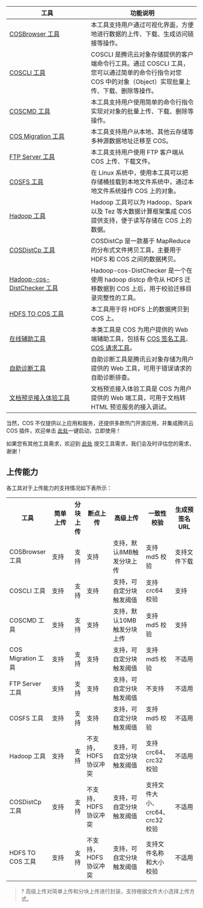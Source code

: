 <style>
table th:nth-of-type(1) {
width:200px;	
}
table th:nth-of-type(3) {
width: 200px;	
}
</style>


| 工具 | 功能说明 |
|---------|---------|
| [COSBrowser 工具](https://cloud.tencent.com/document/product/436/11366) | 本工具支持用户通过可视化界面，方便地进行数据的上传、下载、生成访问链接等操作。 |
|   [COSCLI 工具](https://cloud.tencent.com/document/product/436/63143)    |   COSCLI 是腾讯云对象存储提供的客户端命令行工具。通过 COSCLI 工具，您可以通过简单的命令行指令对您 COS 中的对象（Object）实现批量上传、下载、删除等操作。    |
| [COSCMD 工具](/doc/product/436/10976) | 本工具支持用户使用简单的命令行指令实现对对象的批量上传、下载、删除等操作。|
| [COS Migration 工具](/document/product/436/15392)| 本工具支持用户从本地、其他云存储等多种源数据地址迁移至 COS。|
|[FTP Server 工具](/doc/product/436/7214)|本工具支持用户使用 FTP 客户端从 COS 上传、下载文件。|
|[COSFS 工具](/doc/product/436/6883)| 在 Linux 系统中，使用本工具可以把存储桶挂载到本地文件系统中，通过本地文件系统操作 COS 上的对象。|
|[Hadoop 工具](/doc/product/436/6884)|Hadoop 工具可以为 Hadoop、Spark 以及 Tez 等大数据计算框架集成 COS 提供支持，便于读写存储在 COS 上的数据。|
| [COSDistCp 工具](https://cloud.tencent.com/document/product/436/50272)  |  COSDistCp 是一款基于 MapReduce 的分布式文件拷贝工具，主要用于 HDFS 和 COS 之间的数据拷贝。| 
|[Hadoop-cos-DistChecker 工具](https://cloud.tencent.com/document/product/436/41459)     |  Hadoop-cos-DistChecker 是一个在使用 hadoop distcp 命令从 HDFS 迁移数据到 COS 上后，用于校验迁移目录完整性的工具。 |
| [HDFS TO COS 工具](/doc/product/436/7212) |本工具用于将 HDFS 上的数据拷贝到 COS 上。|
|[在线辅助工具](https://cloud.tencent.com/document/product/436/30442)|本类工具是 COS 为用户提供的 Web 端辅助工具，包括有 [COS 签名工具](https://cos5.cloud.tencent.com/static/cos-sign/)、[COS 请求工具](https://console.cloud.tencent.com/api/explorer?Product=cos&Version=2018-11-26&Action=GetService&SignVersion=)。|
| [自助诊断工具](https://cloud.tencent.com/document/product/436/57576)  |   自助诊断工具是腾讯云对象存储为用户提供的 Web 工具，可用于错误请求的自助诊断排查。   | 
| [文档预览接入体验工具](https://cloud.tencent.com/document/product/436/82207)  |   文档预览接入体验工具是 COS 为用户提供的 Web 端工具，可用于文档转 HTML 预览服务的接入调试。   | 



当然，COS 不仅提供以上应用和服务，还提供多款热门开源应用，并集成腾讯云 COS 插件，欢迎单击 [此处](https://cloud.tencent.com/act/pro/Ecological-aggregation?from=18406)一键启动，立即使用！

 如果您有其他工具需求，欢迎到 [此处](https://cloud.tencent.com/apply/p/d27m5hvdh7b) 提交工具需求，我们会及时评估您的需求，谢谢！


## 上传能力

各工具对于上传能力的支持情况如下表所示：

<table>
        <tr>
                <th width="15%">工具</th>
                <th width="15%">简单上传</td>
								<th width="15%">分块上传</th>
								<th width="15%">断点上传</th>
								<th width="20%">高级上传</th>
								<th width="15%">一致性校验</th>
								<th width="15%">生成预签名 URL</th>
        </tr>
        <tr>
                <td>COSBrowser 工具</td>
                <td>支持</td>
								<td>支持</td>
								<td>支持</td>
								<td>支持，默认8MB触发分块上传</td>
								<td>支持 md5 校验</td>
								<td>支持文件下载</td>
        </tr>
        <tr>
                <td>COSCLI 工具</td>
                <td>支持</td>
								<td>支持</td>
								<td>支持</td>
								<td>支持，可自定分块触发阈值</td>
								<td>支持 crc64 校验</td>
								<td>支持</td>
        </tr>
        <tr>
                <td>COSCMD 工具</td>
                <td>支持</td>
								<td>支持</td>
								<td>支持</td>
								<td>支持，默认10MB触发分块上传</td>
								<td>支持 md5 校验</td>
								<td>支持</td>
        </tr>
        <tr>
                <td>COS Migration 工具</td>
                <td>支持</td>
								<td>支持</td>
								<td>支持</td>
								<td>支持，可自定分块触发阈值</td>
								<td>支持 md5 校验</td>
								<td>不适用</td>
        </tr>
        <tr>
                <td>FTP Server 工具</td>
                <td>支持</td>
								<td>支持</td>
								<td>支持</td>
								<td>支持，可自定分块触发阈值</td>
								<td>不支持</td>
								<td>不适用</td>
        </tr>
        <tr>
                <td>COSFS 工具</td>
                <td>支持</td>
								<td>支持</td>
								<td>支持</td>
								<td>支持，可自定分块触发阈值</td>
								<td>支持 md5 校验</td>
								<td>不适用</td>
        </tr>
        <tr>
                <td>Hadoop 工具</td>
                <td>支持</td>
								<td>支持</td>
								<td>不支持，HDFS 协议冲突</td>
								<td>支持，可自定分块触发阈值</td>
								<td>支持 crc64、crc32 校验</td>
								<td>不适用</td>
        </tr>
        <tr>
                <td>COSDistCp 工具</td>
                <td>支持</td>
								<td>支持</td>
								<td>不支持，HDFS 协议冲突</td>
								<td>支持，可自定分块触发阈值</td>
								<td>支持文件大小、crc64、crc32 校验</td>
								<td>不适用</td>
        </tr>
        <tr>
                <td>HDFS TO COS 工具</td>
                <td>支持</td>
								<td>支持</td>
								<td>不支持，HDFS 协议冲突</td>
								<td>支持，可自定分块触发阈值</td>
								<td>支持文件名称和大小校验</td>
								<td>不适用</td>
        </tr>
</table>

> ? 高级上传对简单上传和分块上传进行封装，支持根据文件大小选择上传方式。


